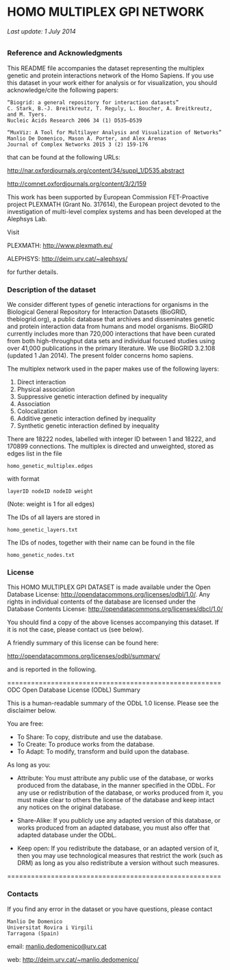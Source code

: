 

# HOMO MULTIPLEX GPI NETWORK

###### Last update: 1 July 2014

### Reference and Acknowledgments

This README file accompanies the dataset representing the multiplex genetic and protein interactions network of the Homo Sapiens.
If you use this dataset in your work either for analysis or for visualization, you should acknowledge/cite the following papers:

	“Biogrid: a general repository for interaction datasets”
	C. Stark, B.-J. Breitkreutz, T. Reguly, L. Boucher, A. Breitkreutz, and M. Tyers.
	Nucleic Acids Research 2006 34 (1) D535–D539
	
	“MuxViz: A Tool for Multilayer Analysis and Visualization of Networks”
	Manlio De Domenico, Mason A. Porter, and Alex Arenas
	Journal of Complex Networks 2015 3 (2) 159-176


that can be found at the following URLs:

<http://nar.oxfordjournals.org/content/34/suppl_1/D535.abstract>

<http://comnet.oxfordjournals.org/content/3/2/159>

This work has been supported by European Commission FET-Proactive project PLEXMATH (Grant No. 317614), the European project devoted to the investigation of multi-level complex systems and has been developed at the Alephsys Lab. 

Visit

PLEXMATH: <http://www.plexmath.eu/>

ALEPHSYS: <http://deim.urv.cat/~alephsys/>

for further details.



### Description of the dataset

We consider different types of genetic interactions for organisms in the Biological General Repository for Interaction Datasets (BioGRID, thebiogrid.org), a public database that archives and disseminates genetic and protein interaction data from humans and model organisms. BioGRID currently includes more than 720,000 interactions that have been curated from both high-throughput data sets and individual focused studies using over 41,000 publications in the primary literature. We use BioGRID 3.2.108 (updated 1 Jan 2014). 
The present folder concerns homo sapiens.

The multiplex network used in the paper makes use of the following layers:

1. Direct interaction
2. Physical association
3. Suppressive genetic interaction defined by inequality
4. Association
5. Colocalization
6. Additive genetic interaction defined by inequality
7. Synthetic genetic interaction defined by inequality

There are 18222 nodes, labelled with integer ID between 1 and 18222, and 170899 connections.
The multiplex is directed and unweighted, stored as edges list in the file
    
    homo_genetic_multiplex.edges

with format

    layerID nodeID nodeID weight

(Note: weight is 1 for all edges)

The IDs of all layers are stored in 

    homo_genetic_layers.txt

The IDs of nodes, together with their name can be found in the file

    homo_genetic_nodes.txt



### License

This HOMO MULTIPLEX GPI DATASET is made available under the Open Database License: <http://opendatacommons.org/licenses/odbl/1.0/>. Any rights in individual contents of the database are licensed under the Database Contents License: <http://opendatacommons.org/licenses/dbcl/1.0/>

You should find a copy of the above licenses accompanying this dataset. If it is not the case, please contact us (see below).

A friendly summary of this license can be found here:

<http://opendatacommons.org/licenses/odbl/summary/>

and is reported in the following.

======================================================
ODC Open Database License (ODbL) Summary

This is a human-readable summary of the ODbL 1.0 license. Please see the disclaimer below.

You are free:

*    To Share: To copy, distribute and use the database.
*    To Create: To produce works from the database.
*    To Adapt: To modify, transform and build upon the database.

As long as you:
    
*	Attribute: You must attribute any public use of the database, or works produced from the database, in the manner specified in the ODbL. For any use or redistribution of the database, or works produced from it, you must make clear to others the license of the database and keep intact any notices on the original database.
    
*	Share-Alike: If you publicly use any adapted version of this database, or works produced from an adapted database, you must also offer that adapted database under the ODbL.
    
*	Keep open: If you redistribute the database, or an adapted version of it, then you may use technological measures that restrict the work (such as DRM) as long as you also redistribute a version without such measures.

======================================================


### Contacts

If you find any error in the dataset or you have questions, please contact

	Manlio De Domenico
	Universitat Rovira i Virgili 
	Tarragona (Spain)

email: <manlio.dedomenico@urv.cat>web: <http://deim.urv.cat/~manlio.dedomenico/>